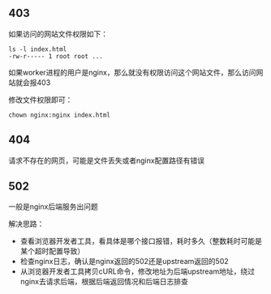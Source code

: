 ## 403 

如果访问的网站文件权限如下：

```shell
ls -l index.html
-rw-r----- 1 root root ...
```

如果worker进程的用户是nginx，那么就没有权限访问这个网站文件，那么访问网站就会报403

修改文件权限即可：

```shell
chown nginx:nginx index.html
```

## 404

请求不存在的网页，可能是文件丢失或者nginx配置路径有错误

## 502

一般是nginx后端服务出问题

解决思路：

- 查看浏览器开发者工具，看具体是哪个接口报错，耗时多久（整数耗时可能是某个超时配置导致）
- 检查nginx日志，确认是nginx返回的502还是upstream返回的502
- 从浏览器开发者工具拷贝cURL命令，修改地址为后端upstream地址，绕过nginx去请求后端，根据后端返回情况和后端日志排查